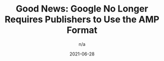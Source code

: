 ---
author: n/a
date: 2021-06-28
layout: post.njk
publisher: theregister
tags:
  - article
  - amp
  - web-vitals
  - meta
target_url: https://www.theregister.com/2021/06/28/google_amp_core_web_vitals/
title: "Good News: Google No Longer Requires Publishers to Use the AMP Format"
---